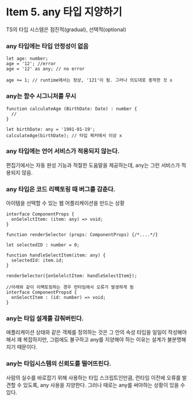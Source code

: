 # Item 5. any 타입 지양하기

TS의 타입 시스템은 점진적(gradual), 선택적(optional)

### any 타입에는 타입 안정성이 없음

 

```tsx
let age: number;
age = '12'; //error
age = '12' as any; // no error

age += 1; // runtime에서는 정상, '121'이 됨. 그러나 의도대로 동작한 것 x
```

### any는 함수 시그니처를 무시

```tsx
function calculateAge (BirthDate: Date) : number {
  //
}

let birthDate: any = '1991-01-19';
calculateAge(birthDate); // 타입 체커에서 이상 x
```

### any  타입에는 언어 서비스가 적용되지 않는다.

편집기에서는 자동 완성 기능과 적절한 도움말을 제공하는데, any는 그런 서비스가 적용되지 않음.

### any 타입은 코드 리팩토링 때 버그를 감춘다.

아이템을 선택할 수 있는 웹 어플리케이션을 만드는 상황 

```tsx
interface ComponentProps {
  onSelelctItem: (item: any) => void;
}

function renderSelector (props: ComponentProps) {/*....*/}

let selectedID : number = 0;

function handleSelectItem(item: any) {
  selectedId: item.id;
}

renderSelector({onSelelctItem: handleSelectItem});

//아래와 같이 리팩토링하는 경우 런타임에서 오류가 발생하게 됨
interface ComponentPropsd {
  onSelectItem : (id: number) => void;
}
```

### any는 타입 설계를 감춰버린다.

애플리케이션 상태와 같은 객체를 정의하는 것은 그 안의 속성 타입을 일일이 작성해야 해서 꽤 복잡하지만, 그럼에도 불구하고 any를 지양해야 하는 이유는 설계가 불분명해지기 때문이다.

### any는 타입시스템의 신뢰도를 떨어뜨린다.

사람의 실수를 바로잡기 위해 사용하는 타입 스크립트인만큼, 런타임 이전에 오류를 발견할 수 있도록, any 사용을 지양한다. 그러나 때로는 any를 써야하는 상황이 있을 수 있다.